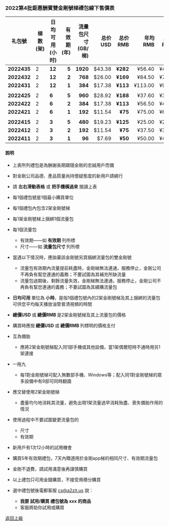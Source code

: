 
### 2022第4批鉅惠酬賓雙金剛號梯禮包線下售價表


|礼包號|梯数(架)|日均可用(小时)|有效期(年)|流量包尺寸(GB/梯)|总价USD|总价RMB|年均RMB|月均RMB|汇率|线下限售(单)|
|-----|-----|-------|---:|---:|-------:|------:|------:|----:|---|------|
|<strong>2022435|2| <strong> 12| <strong> 5| <strong> 1920|$43.38| <strong> ¥282|¥56.40|¥4.70 | 6.50 |2,000|
|<strong>2022432|2| <strong> 12| <strong> 2| <strong> 768|$26.00| <strong> ¥169|¥84.50 |¥7.04| 6.50 |2,000 |
|<strong>2022431|2| <strong> 12| <strong> 1| <strong> 384|$17.38| <strong> ¥113|¥113.00 |¥9.42| 6.50 |2,000 |
||||||||||||
|<strong>2022425|2| <strong> 6| <strong> 5| <strong> 960|$28.92| <strong> ¥188|¥37.60|¥3.13| 6.50 |2,000|
|<strong>2022422|2| <strong> 6| <strong> 2| <strong> 384|$17.38| <strong> ¥113|¥56.50 |¥4.71| 6.50 |2,000|
|<strong>2022421|2| <strong> 6| <strong> 1| <strong> 192|$11.54| <strong>  ¥75|¥75.00 |¥6.25| 6.50 |2,000|
||||||||||||
|<strong>2022415|2| <strong> 3| <strong> 5| <strong> 480|$19.23| <strong> ¥125|¥25.00| ¥2.08 | 6.50 |2,000|
|<strong>2022412|2| <strong> 3| <strong> 2| <strong> 192|$11.54| <strong> ¥75|¥37.50 |¥3.13| 6.50 |2,000 |
|<strong>2022411|2| <strong> 3| <strong> 1| <strong> 96|$7.69| <strong> ¥50|¥50.00 |¥4.17| 6.50 |2,000 |

#### 說明

- 上表所列禮包是為酬謝長期跟隨金剛的忠誠用戶而備
- 對金剛公司品德、產品質量尚持懷疑態度的新用戶請繞行
- 請 <Strong>左右滑動表格</Strong> 或 <Strong>把手機橫過來</Strong> 閱讀上表

- 每1個禮包號是1個最小購買單位
- 每1個禮包內包含2架金剛號梯
- 每1架金剛號梯上捆綁1個流量包
- 每1個流量包
  - 有效期——如<strong> 有效期 </strong>列所標
  - 尺寸——如<strong> 流量包尺寸 </strong>列所標
- 當遇以下情況時，應拋棄該金剛號另買捆綁流量包的雙金剛號
  - 流量包有效期內流量提前耗盡時，金剛梯無法連通，服務停止，金剛公司不再負有幫您連通的義務；不要試圖為其補充所缺流量
  - 流量包過期後，剩餘流量失效，金剛梯無法連通，服務停止，金剛公司不再負有幫您連通的義務；不要試圖為其續購流量包
- <strong>日均可用 </strong>單位為<strong> 小時</strong>，是指1個禮包號內的2架金剛號梯及其上捆綁的流量包可供您平均每天播放油管普清視頻的時間
- <strong>總價USD </strong>或<strong> 總價RMB </strong>是2架金剛號梯及其上流量包的價格
- 購買時應按<strong> 總價USD </strong>或<strong> 總價RMB </strong>列標明的價格支付
- 互為備胎
  - 應將2架金剛號梯配入同1部手機或其他設備，當1架偶爾短時不通時用另1架連接
- 一拖九
  - 每1對金剛號梯可配入無數部手機、Windows等；配入同1對金剛號梯的眾多設備中有9部可同時翻牆
- 應交替使用2架金剛號梯
  - 盡量均勻地消耗其流量，避免出現1架流量過早消耗殆盡、喪失備胎作用的情況
- 使用過程中不要試圖變更流量包的
  - 尺寸
  - 有效期
- 新用戶有1次12小時的試用機會
- 購買5年有效期禮包，7天內贈適用於金剛app梯的相同尺寸、有效期流量包
- 金剛不退費，請試用滿意後再謹慎購買
- 以上禮包只可用金錢購買，不接受用積分購買
- 選中禮包號後電郵客服 cs@a2zit.us 說：
  - <strong> 我要 試用/購買 禮包號為 xxx 的商品</strong>
  - 客服將助你試用或購買



[返回上級](https://github.com/a2zitpro/web/blob/master/LadderFree/kkDictionary/Price/KKDTPrice.md)
